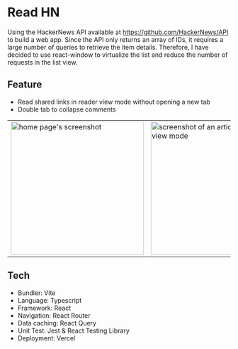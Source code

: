 # Read HN

Using the HackerNews API available at https://github.com/HackerNews/API to build a web app. Since the API only returns an array of IDs, it requires a large number of queries to retrieve the item details. Therefore, I have decided to use react-window to virtualize the list and reduce the number of requests in the list view.

## Feature
- Read shared links in reader view mode without opening a new tab
- Double tab to collapse comments

<table>
  <tr>
    <td valign="top">
      <img src="https://github.com/vuau/read-hn/assets/259848/696f3512-7c89-44a9-9486-85dc143759dc" alt="home page's screenshot" width="300" />
    </td>
    <td>
      <img src="https://github.com/vuau/read-hn/assets/259848/863abc71-0733-4ab5-8fe1-8d49b6a8f9b1" alt="screenshot of an article in reader view mode" width="300" /> 
    </td>
    <td>
      <img src="https://github.com/vuau/read-hn/assets/259848/4e7eaa0d-b797-4b54-bc10-83e6469e3814" alt="screenshot of comments" width="300" />
    </td>
  </tr>
</table>

## Tech
- Bundler: Vite
- Language: Typescript
- Framework: React
- Navigation: React Router
- Data caching: React Query
- Unit Test: Jest & React Testing Library
- Deployment: Vercel
